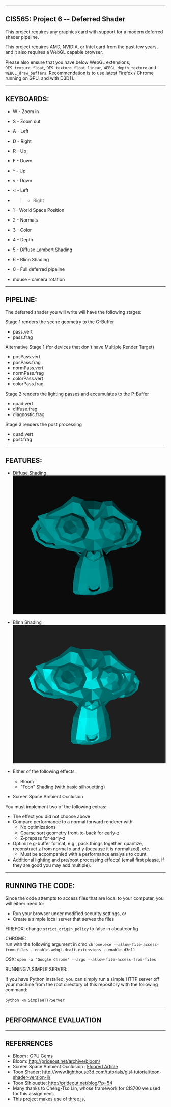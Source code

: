 ------------------------------------------------------------------------------
CIS565: Project 6 -- Deferred Shader
-------------------------------------------------------------------------------


This project requires any graphics card with support for a modern deferred shader pipeline. 

This project requires AMD, NVIDIA, or Intel card from the past few years,
and it also requires a WebGL capable browser. 

Please also ensure that you have below WebGL extensions, `OES_texture_float`, `OES_texture_float_linear`, `WEBGL_depth_texture` and `WEBGL_draw_buffers`.
Recommendation is to use latest Firefox / Chrome running on GPU, and with D3D11.


-------------------------------------------------------------------------------
KEYBOARDS:
-------------------------------------------------------------------------------

* W - Zoom in
* S - Zoom out
* A - Left
* D - Right
* R - Up
* F - Down

* ^ - Up
* v - Down
* < - Left
* > - Right

* 1 - World Space Position
* 2 - Normals
* 3 - Color
* 4 - Depth
* 5 - Diffuse Lambert Shading
* 6 - Blinn Shading
* 0 - Full deferred pipeline

* mouse - camera rotation

-------------------------------------------------------------------------------
PIPELINE:
-------------------------------------------------------------------------------
The deferred shader you will write will have the following stages:

Stage 1 renders the scene geometry to the G-Buffer
* pass.vert
* pass.frag

Alternative Stage 1 (for devices that don't have Multiple Render Target)
* posPass.vert
* posPass.frag
* normPass.vert
* normPass.frag
* colorPass.vert
* colorPass.frag

Stage 2 renders the lighting passes and accumulates to the P-Buffer
* quad.vert
* diffuse.frag
* diagnostic.frag

Stage 3 renders the post processing
* quad.vert
* post.frag


-------------------------------------------------------------------------------
FEATURES:
-------------------------------------------------------------------------------


* Diffuse Shading
![Lambert](/pics/lambert.png)

* Blinn Shading
![Blinn](/pics/blinn.png)

* Either of the following effects
  * Bloom
  * "Toon" Shading (with basic silhouetting)
* Screen Space Ambient Occlusion 

You must implement two of the following extras:
* The effect you did not choose above
* Compare performance to a normal forward renderer with
  * No optimizations
  * Coarse sort geometry front-to-back for early-z
  * Z-prepass for early-z
* Optimize g-buffer format, e.g., pack things together, quantize, reconstruct z from normal x and y (because it is normalized), etc.
  * Must be accompanied with a performance analysis to count
* Additional lighting and pre/post processing effects! (email first please, if they are good you may add multiple).

-------------------------------------------------------------------------------
RUNNING THE CODE:
-------------------------------------------------------------------------------

Since the code attempts to access files that are local to your computer, you will either need to:

* Run your browser under modified security settings, or
* Create a simple local server that serves the files

FIREFOX: 
change ``strict_origin_policy`` to false in about:config 

CHROME:  
run with the following argument in cmd
 `chrome.exe --allow-file-access-from-files --enable-webgl-draft-extensions --enable-d3d11`

OSX:
`open -a "Google Chrome" --args --allow-file-access-from-files`


RUNNING A SIMPLE SERVER: 

If you have Python installed, you can simply run a simple HTTP server off your
machine from the root directory of this repository with the following command:

`python -m SimpleHTTPServer`


-------------------------------------------------------------------------------
PERFORMANCE EVALUATION
-------------------------------------------------------------------------------


-------------------------------------------------------------------------------
REFERRENCES
-------------------------------------------------------------------------------
* Bloom : [GPU Gems](http://http.developer.nvidia.com/GPUGems/gpugems_ch21.html) 
* Bloom: http://prideout.net/archive/bloom/
* Screen Space Ambient Occlusion : [Floored Article](http://floored.com/blog/2013/ssao-screen-space-ambient-occlusion.html)
* Toon Shader: http://www.lighthouse3d.com/tutorials/glsl-tutorial/toon-shader-version-ii/
* Toon Sihlouette: http://prideout.net/blog/?p=54
* Many thanks to Cheng-Tso Lin, whose framework for CIS700 we used for this assignment.
* This project makes use of [three.js](http://www.threejs.org).
